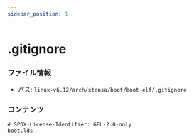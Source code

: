 ```yaml
---
sidebar_position: 1
---
```

# .gitignore

### ファイル情報

- パス: `linux-v6.12/arch/xtensa/boot/boot-elf/.gitignore`

### コンテンツ

```gitignore
# SPDX-License-Identifier: GPL-2.0-only
boot.lds

```
